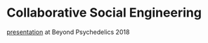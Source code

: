 # Collaborative Social Engineering

[presentation](https://mega.nz/file/pgQFQByC#NGFBGGuKDXtIiDJvaP1W_yGWCsK-2pqKyCfoSQg5cu4) at Beyond Psychedelics 2018
